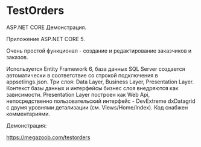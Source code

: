 # TestOrders
 ASP.NET CORE Демонстрация.

Приложение ASP.NET CORE 5.

Очень простой функционал - создание и редактирование заказчиков и заказов.

Используется Entity Framework 6, база данных SQL Server создается автоматически в соответствие со строкой подключения в appsetiings.json.
Три слоя: Data Layer, Business Layer, Presentation Layer.
Контекст базы данных и интерфейсы бизнес слоя внедряются как зависимости.
Presentation Layer построен как Web Api, непосредственно пользовательский интерфейс - DevExtreme dxDatagrid с двумя уровнями детализации (см. Views/Home/Index).
Код снабжен комментариями.

Демонстрация:

https://megazoob.com/testorders
